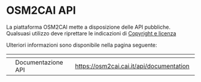# OSM2CAI API

La piattaforma OSM2CAI mette a disposizione delle API pubbliche. Qualsuasi utilizzo deve riprettare le indicazioni di [Copyright e licenza](../informazioni-legali/copyright-e-licenza.md)

Ulteriori informazioni sono disponibile nella pagina seguente:



<table data-view="cards"><thead><tr><th></th><th></th><th></th><th data-hidden data-card-target data-type="content-ref"></th><th data-hidden data-card-cover data-type="files"></th></tr></thead><tbody><tr><td></td><td>Documentazione API</td><td></td><td><a href="https://osm2cai.cai.it/api/documentation">https://osm2cai.cai.it/api/documentation</a></td><td><a href="../.gitbook/assets/Path_2938 (1).png">Path_2938 (1).png</a></td></tr></tbody></table>
